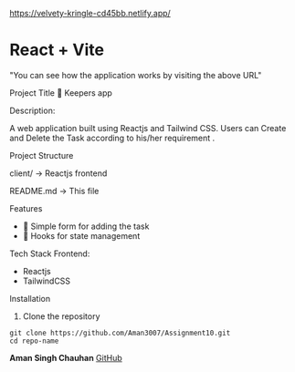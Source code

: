 https://velvety-kringle-cd45bb.netlify.app/
# React + Vite
"You can see how the application works by visiting the above URL"

Project Title
🔐 Keepers app

Description:

A  web application built using Reactjs and Tailwind CSS. Users can Create and Delete the Task according to his/her requirement .

Project Structure

client/ → Reactjs frontend

README.md → This file

Features
- 📝 Simple form for adding the task  
- 📄 Hooks for state management

Tech Stack
Frontend:
- Reactjs
- TailwindCSS


Installation
1. Clone the repository
```
git clone https://github.com/Aman3007/Assignment10.git
cd repo-name
```


**Aman Singh Chauhan**
[GitHub](https://github.com/Aman3007)


